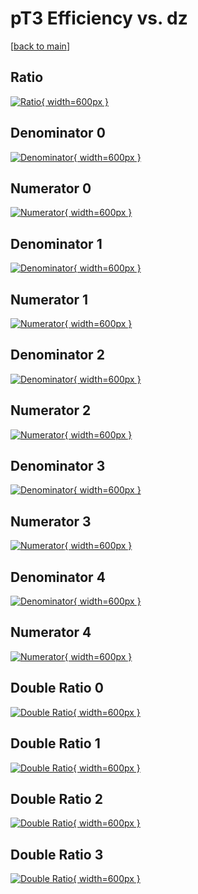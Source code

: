 # pT3 Efficiency vs. dz

[[back to main](./)]



## Ratio

[![Ratio](../mtv/var/pT3_base_13_0_eff_dz.png){ width=600px }](../mtv/var/pT3_base_13_0_eff_dz.pdf)

## Denominator 0

[![Denominator](../mtv/den/pT3_base_13_0_eff_dz_den0.png){ width=600px }](../mtv/den/pT3_base_13_0_eff_dz_den0.pdf)

## Numerator 0

[![Numerator](../mtv/num/pT3_base_13_0_eff_dz_num0.png){ width=600px }](../mtv/num/pT3_base_13_0_eff_dz_num0.pdf)

## Denominator 1

[![Denominator](../mtv/den/pT3_base_13_0_eff_dz_den1.png){ width=600px }](../mtv/den/pT3_base_13_0_eff_dz_den1.pdf)

## Numerator 1

[![Numerator](../mtv/num/pT3_base_13_0_eff_dz_num1.png){ width=600px }](../mtv/num/pT3_base_13_0_eff_dz_num1.pdf)

## Denominator 2

[![Denominator](../mtv/den/pT3_base_13_0_eff_dz_den2.png){ width=600px }](../mtv/den/pT3_base_13_0_eff_dz_den2.pdf)

## Numerator 2

[![Numerator](../mtv/num/pT3_base_13_0_eff_dz_num2.png){ width=600px }](../mtv/num/pT3_base_13_0_eff_dz_num2.pdf)

## Denominator 3

[![Denominator](../mtv/den/pT3_base_13_0_eff_dz_den3.png){ width=600px }](../mtv/den/pT3_base_13_0_eff_dz_den3.pdf)

## Numerator 3

[![Numerator](../mtv/num/pT3_base_13_0_eff_dz_num3.png){ width=600px }](../mtv/num/pT3_base_13_0_eff_dz_num3.pdf)

## Denominator 4

[![Denominator](../mtv/den/pT3_base_13_0_eff_dz_den4.png){ width=600px }](../mtv/den/pT3_base_13_0_eff_dz_den4.pdf)

## Numerator 4

[![Numerator](../mtv/num/pT3_base_13_0_eff_dz_num4.png){ width=600px }](../mtv/num/pT3_base_13_0_eff_dz_num4.pdf)

## Double Ratio 0

[![Double Ratio](../mtv/ratio/pT3_base_13_0_eff_dz_ratio0.png){ width=600px }](../mtv/ratio/pT3_base_13_0_eff_dz_ratio0.pdf)

## Double Ratio 1

[![Double Ratio](../mtv/ratio/pT3_base_13_0_eff_dz_ratio1.png){ width=600px }](../mtv/ratio/pT3_base_13_0_eff_dz_ratio1.pdf)

## Double Ratio 2

[![Double Ratio](../mtv/ratio/pT3_base_13_0_eff_dz_ratio2.png){ width=600px }](../mtv/ratio/pT3_base_13_0_eff_dz_ratio2.pdf)

## Double Ratio 3

[![Double Ratio](../mtv/ratio/pT3_base_13_0_eff_dz_ratio3.png){ width=600px }](../mtv/ratio/pT3_base_13_0_eff_dz_ratio3.pdf)

